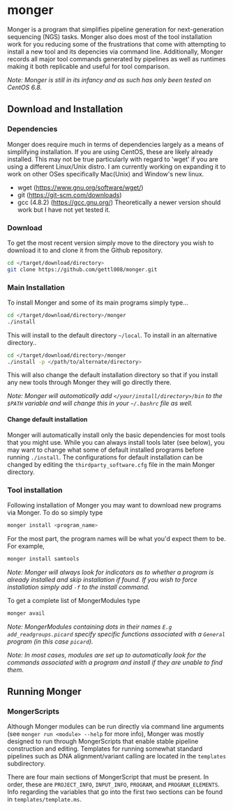 # monger
Monger is a program that simplifies pipeline generation for next-generation sequencing (NGS) tasks. Monger also does most of the tool installation work for you reducing some of the frustrations that come with attempting to install a new tool and its depencies via command line. Additionally, Monger records all major tool commands generated by pipelines as well as runtimes making it both replicable and useful for tool comparison.

*Note: Monger is still in its infancy and as such has only been tested on CentOS 6.8.*
## Download and Installation
### Dependencies
Monger does require much in terms of dependencies largely as a means of simplifying installation. If you are using CentOS, these are likely already installed. This may not be true particularly with regard to 'wget' if you are using a different Linux/Unix distro. I am currently working on expanding it to work on other OSes specifically Mac(Unix) and Window's new linux.

* wget (https://www.gnu.org/software/wget/)
* git (https://git-scm.com/downloads)
* gcc (4.8.2) (https://gcc.gnu.org/) Theoretically a newer version should work but I have not yet tested it.

### Download
To get the most recent version simply move to the directory you wish to download it to and clone it from the Github repository.

  ```bash
 cd </target/download/directory>
 git clone https://github.com/gettl008/monger.git
 ```
### Main Installation
To install Monger and some of its main programs simply type...
 ```bash
 cd </target/download/directory>/monger
 ./install
 ```
 This will install to the default directory `~/local`. To install in an alternative directory..
  ```bash
 cd </target/download/directory>/monger
 ./install -p </path/to/alternate/directory>
 ```
 This will also change the default installation directory so that if you install any new tools through Monger they will go directly there.
 
*Note: Monger will automatically add `</your/install/directory>/bin` to the `$PATH` variable and will change this in your `~/.bashrc` file as well.*
 
#### Change default installation
Monger will automatically install only the basic dependencies for most tools that you might use. While you can always install tools later (see below), you may want to change what some of default installed programs before running `./install`. The configurations for default installation can be changed by editing the `thirdparty_software.cfg` file in the main Monger directory.

### Tool installation
Following installation of Monger you may want to download new programs via Monger. To do so simply type
  ```bash
monger install <program_name>
 ```
For the most part, the program names will be what you'd expect them to be. For example,
   ```bash
monger install samtools
 ```
*Note: Monger will always look for indicators as to whether a program is already installed and skip installation if found. If you wish to force installation simply add `-f` to the install command.*

To get a complete list of MongerModules type
   ```bash
monger avail
 ```
*Note: MongerModules containing dots in their names `E.g add_readgroups.picard` specify specific functions associated with a `General` program (in this case `picard`).*

*Note: In most cases, modules are set up to automatically look for the commands associated with a program and install if they are unable to find them.*

## Running Monger
### MongerScripts
Although Monger modules can be run directly via command line arguments (see `monger run <module> --help` for more info), Monger was mostly designed to run through MongerScripts that enable stable pipeline construction and editing. Templates for running somewhat standard pipelines such as DNA alignment/variant calling are located in the `templates` subdirectory.

There are four main sections of MongerScript that must be present. In order, these are `PROJECT_INFO`, `INPUT_INFO`, `PROGRAM`, and `PROGRAM_ELEMENTS`. Info regarding the variables that go into the first two sections can be found in `templates/template.ms`.

 



